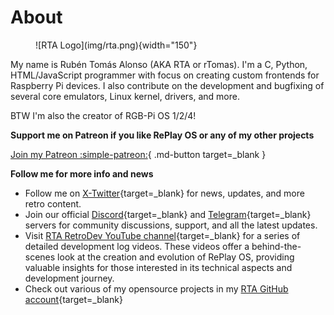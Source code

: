 # About

<figure markdown>
  ![RTA Logo](img/rta.png){width="150"}
</figure>

My name is Rubén Tomás Alonso (AKA RTA or rTomas). I'm a C, Python, HTML/JavaScript programmer with focus on creating custom frontends for Raspberry Pi devices. I also contribute on the development and bugfixing of several core emulators, Linux kernel, drivers, and more.

BTW I'm also the creator of RGB-Pi OS 1/2/4!

**Support me on Patreon if you like RePlay OS or any of my other projects**

[Join my Patreon :simple-patreon:](https://patreon.com/RePlayOS){ .md-button target=_blank }

**Follow me for more info and news**

* Follow me on [X-Twitter](https://x.com/rtomasal){target=_blank} for news, updates, and more retro content.
* Join our official [Discord](https://discord.gg/2ghkKAWKDv){target=_blank} and [Telegram](https://t.me/replayos){target=_blank} servers for community discussions, support, and all the latest updates.
* Visit [RTA RetroDev YouTube channel](https://www.youtube.com/@RTA_RetroDev){target=_blank} for a series of detailed development log videos. These videos offer a behind-the-scenes look at the creation and evolution of RePlay OS, providing valuable insights for those interested in its technical aspects and development journey.
* Check out various of my opensource projects in my [RTA GitHub account](https://github.com/rtomasa){target=_blank}